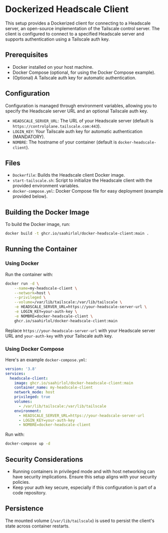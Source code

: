 
# Dockerized Headscale Client

This setup provides a Dockerized client for connecting to a Headscale server, an open-source implementation of the Tailscale control server. The client is configured to connect to a specified Headscale server and supports authentication using a Tailscale auth key.

## Prerequisites

- Docker installed on your host machine.
- Docker Compose (optional, for using the Docker Compose example).
- (Optional) A Tailscale auth key for automatic authentication.

## Configuration

Configuration is managed through environment variables, allowing you to specify the Headscale server URL and an optional Tailscale auth key.

- `HEADSCALE_SERVER_URL`: The URL of your Headscale server (default is `https://controlplane.tailscale.com:443`).
- `LOGIN_KEY`: Your Tailscale auth key for automatic authentication (MANDATORY).
- `NOMBRE`: The hostname of your container (default is `docker-headscale-client`).
## Files

- `Dockerfile`: Builds the Headscale client Docker image.
- `start-tailscale.sh`: Script to initialize the Headscale client with the provided environment variables.
- `docker-compose.yml`: Docker Compose file for easy deployment (example provided below).

## Building the Docker Image

To build the Docker image, run:

```bash
docker build -t ghcr.io/saahirlol/docker-headscale-client:main .
```

## Running the Container

### Using Docker

Run the container with:

```bash
docker run -d \
    --name=my-headscale-client \
    --network=host \
    --privileged \
    --volume=/var/lib/tailscale:/var/lib/tailscale \
    -e HEADSCALE_SERVER_URL=https://your-headscale-server-url \
    -e LOGIN_KEY=your-auth-key \
    -e NOMBRE=docker-headscale-client \
    ghcr.io/saahirlol/docker-headscale-client:main
```

Replace `https://your-headscale-server-url` with your Headscale server URL and `your-auth-key` with your Tailscale auth key.

### Using Docker Compose

Here's an example `docker-compose.yml`:

```yaml
version: '3.8'
services:
  headscale-client:
    image: ghcr.io/saahirlol/docker-headscale-client:main
    container_name: my-headscale-client
    network_mode: host
    privileged: true
    volumes:
      - /var/lib/tailscale:/var/lib/tailscale
    environment:
      - HEADSCALE_SERVER_URL=https://your-headscale-server-url
      - LOGIN_KEY=your-auth-key
      - NOMBRE=docker-headscale-client
```

Run with:

```bash
docker-compose up -d
```

## Security Considerations

- Running containers in privileged mode and with host networking can have security implications. Ensure this setup aligns with your security policies.
- Keep your auth key secure, especially if this configuration is part of a code repository.

## Persistence

The mounted volume (`/var/lib/tailscale`) is used to persist the client's state across container restarts.

